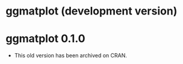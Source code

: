 # ggmatplot (development version)

# ggmatplot 0.1.0

* This old version has been archived on CRAN.

